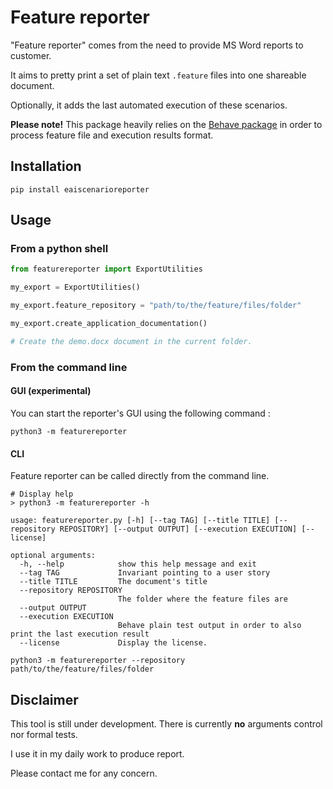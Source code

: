# Feature reporter

"Feature reporter" comes from the need to provide MS Word reports to customer.

It aims to pretty print a set of plain text `.feature` files into one shareable document.

Optionally, it adds the last automated execution of these scenarios.

**Please note!** This package heavily relies on the [Behave package](https://behave.readthedocs.io/en/stable/) in order 
to process feature file and execution results format.

## Installation 

```
pip install eaiscenarioreporter
```

## Usage

### From a python shell

```python
from featurereporter import ExportUtilities

my_export = ExportUtilities()

my_export.feature_repository = "path/to/the/feature/files/folder"

my_export.create_application_documentation()

# Create the demo.docx document in the current folder.
```

### From the command line

#### GUI (experimental)

You can start the reporter's GUI using the following command :

```commandline
python3 -m featurereporter
```

#### CLI 

Feature reporter can be called directly from the command line.

```
# Display help
> python3 -m featurereporter -h

usage: featurereporter.py [-h] [--tag TAG] [--title TITLE] [--repository REPOSITORY] [--output OUTPUT] [--execution EXECUTION] [--license]

optional arguments:
  -h, --help            show this help message and exit
  --tag TAG             Invariant pointing to a user story
  --title TITLE         The document's title
  --repository REPOSITORY
                        The folder where the feature files are
  --output OUTPUT
  --execution EXECUTION
                        Behave plain test output in order to also print the last execution result
  --license             Display the license.

```
 
```commandline
python3 -m featurereporter --repository path/to/the/feature/files/folder
```

## Disclaimer

This tool is still under development. There is currently **no** arguments control nor formal tests.

I use it in my daily work to produce report.

Please contact me for any concern.